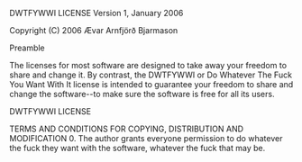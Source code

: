 DWTFYWWI LICENSE
Version 1, January 2006

Copyright (C) 2006 Ævar Arnfjörð Bjarmason

Preamble

  The licenses for most software are designed to take away your
freedom to share and change it.  By contrast, the DWTFYWWI or Do
Whatever The Fuck You Want With It license is intended to guarantee
your freedom to share and change the software--to make sure the
software is free for all its users.

DWTFYWWI LICENSE

TERMS AND CONDITIONS FOR COPYING, DISTRIBUTION AND MODIFICATION
0. The author grants everyone permission to do whatever the fuck they
want with the software, whatever the fuck that may be.
